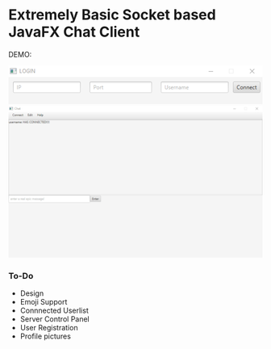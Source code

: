 # Extremely Basic Socket based JavaFX Chat Client

DEMO:

<img src="https://raw.githubusercontent.com/stearnsbq/Basic-JavaFX-Chat-Client/master/screenshots/VWsUBMufMkcs_2019-01-14_02-25-48.gif"/>
<img src="https://raw.githubusercontent.com/stearnsbq/Basic-JavaFX-Chat-Client/master/screenshots/16ERyONIuT0h_2019-01-14_02-27-16.gif"/>


<h3> To-Do </h3>
<ul>
  <li>Design</li>
  <li>Emoji Support</li>
  <li>Connnected Userlist</li>
  <li>Server Control Panel</li> 
  <li>User Registration</li>
  <li>Profile pictures</li>
</ul>


